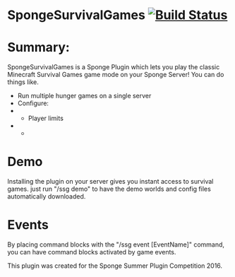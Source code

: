 # SpongeSurvivalGames [![Build Status](https://travis-ci.org/m0pt0pmatt/SpongeSurvivalGames.svg)](https://travis-ci.org/m0pt0pmatt/SpongeSurvivalGames)


# Summary:
SpongeSurvivalGames is a Sponge Plugin which lets you play the classic Minecraft Survival Games game mode on your Sponge Server!
You can do things like.
* Run multiple hunger games on a single server
* Configure:
* * Player limits
* * 

# Demo
Installing the plugin on your server gives you instant access to survival games. just run "/ssg demo" to have the demo worlds and config files automatically downloaded.

# Events
By placing command blocks with the "/ssg event [EventName]" command, you can have command blocks activated by game events.


This plugin was created for the Sponge Summer Plugin Competition 2016.

